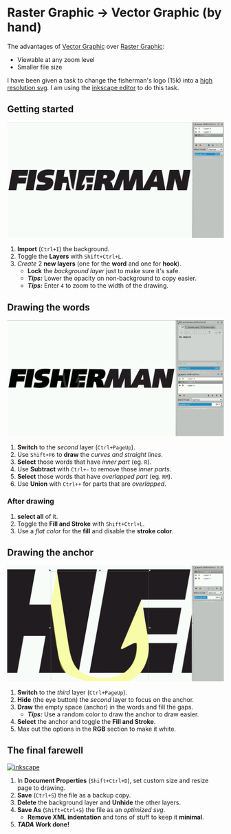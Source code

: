 Raster Graphic -> Vector Graphic (by hand)
==========================================

The advantages of [Vector Graphic][v] over [Raster Graphic][r]:
  - Viewable at any zoom level
  - Smaller file size

I have been given a task to change the fisherman's logo (15k) into a [high
resolution svg](https://github.com/fisherman/fisherman/issues/76). I am using
the [inkscape editor](https://inkscape.org/) to do this task.

[r]: https://en.wikipedia.org/wiki/Raster_graphics
[v]: https://en.wikipedia.org/wiki/Vector_graphics
[f]: //dl.pickfire.tk/usr/img/ofish.svg

Getting started
---------------
[![inkscape][i1]][i1]

1. **Import** (`Ctrl+I`) the background.
2. Toggle the **Layers** with `Shift+Ctrl+L`.
3. *Create* 2 **new layers** (one for the **word** and one for **hook**).
   - **Lock** the *background layer* just to make sure it's safe.
   - ***Tips:*** Lower the opacity on non-background to copy easier.
   - ***Tips:*** Enter `4` to zoom to the width of the drawing.

[i1]: img/ink1.png

Drawing the words
-----------------
[![inkscape][i2]][i2]

1. **Switch** to the *second* layer (`Ctrl+PageUp`).
2. Use `Shift+F6` to **draw** the *curves and straight lines*.
3. **Select** those words that have *inner part* (eg. `R`).
4. Use **Subtract** with `Ctrl+-` to remove those *inner parts*.
5. **Select** those words that have *overlapped part* (eg. `RM`).
6. Use **Union** with `Ctrl++` for parts that are *overlapped*.

### After drawing
1. **select all** of it.
2. Toggle the **Fill and Stroke** with `Shift+Ctrl+L`.
3. Use a *flat color* for the **fill** and disable the **stroke color**.

[i2]: img/ink2.png

Drawing the anchor
------------------
[![inkscape][i3]][i3]

1. **Switch** to the *third* layer (`Ctrl+PageUp`).
2. **Hide** (the eye button) the *second* layer to focus on the anchor.
3. **Draw** the empty space (anchor) in the words and fill the gaps.
   - ***Tips:*** Use a random color to draw the anchor to draw easier.
4. **Select** the anchor and toggle the **Fill and Stroke**.
5. Max out the options in the **RGB** section to make it white.

[i3]: img/ink3.png

The final farewell
------------------
[![inkscape][i4]][i4]

1. In **Document Properties** (`Shift+Ctrl+D`), set custom size and resize page
   to drawing.
2. **Save** (`Ctrl+S`) the file as a backup copy.
3. **Delete** the background layer and **Unhide** the other layers.
4. **Save As** (`Shift+Ctrl+S`) the file as an *optimized svg*.
   - **Remove XML indentation** and tons of stuff to keep it **minimal**.
5. **_TADA_ Work done!**

[i4]: //dl.pickfire.tk/usr/img/fisherman.svg
